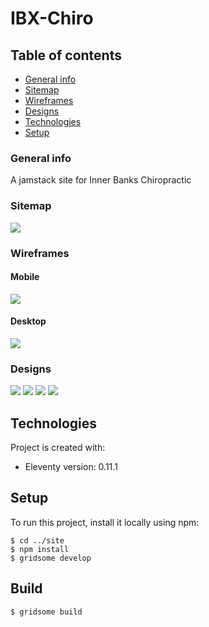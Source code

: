 # IBX-Chiro
## Table of contents
* [General info](#general-info)
* [Sitemap](#sitemap)
* [Wireframes](#wireframes)
* [Designs](#designs)
* [Technologies](#technologies)
* [Setup](#setup)


### General info
A jamstack site for Inner Banks Chiropractic

### Sitemap
![](sitemap/ibx-chiro-sitemap.png)

### Wireframes
#### Mobile
![](wireframes/ibc-mobile-wireframe.png)

#### Desktop
![](wireframes/ibc-desktop-wireframe.png)

### Designs
![](designs/home.jpg)
![](designs/about.jpg)
![](designs/schedule.jpg)
![](designs/contact.jpg)

## Technologies
Project is created with:
* Eleventy version: 0.11.1
	
## Setup
To run this project, install it locally using npm:

```
$ cd ../site
$ npm install
$ gridsome develop
```

## Build

```
$ gridsome build
```
